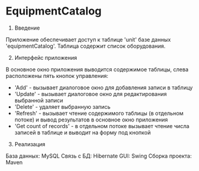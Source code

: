 # EquipmentCatalog

1. Введение

Приложение обеспечивает доступ к таблице 'unit' базе данных 'equipmentCatalog'.
Таблица содержит список оборудования.

2. Интерфейс приложения

В основное окно приложения выводится содержимое таблицы, слева расположены пять 
кнопок управления:
- 'Add' - вызывает диалоговое окно для добавления записи в таблицу
- 'Update' - вызывает диалоговое окно для редактирования выбранной записи
- 'Delete' - удаляет выбранную запись
- 'Refresh' - вызывает чтение содержимого таблицы (в отдельном потоке)
и вывод результатов в основное окно приложения
- 'Get count of records' - в отдельном потоке вызывает чтение числа записей в 
таблице и выводит на форму под кнопкой

3. Реализация

База данных: MySQL
Связь с БД: Hibernate
GUI: Swing
Сборка проекта: Maven
